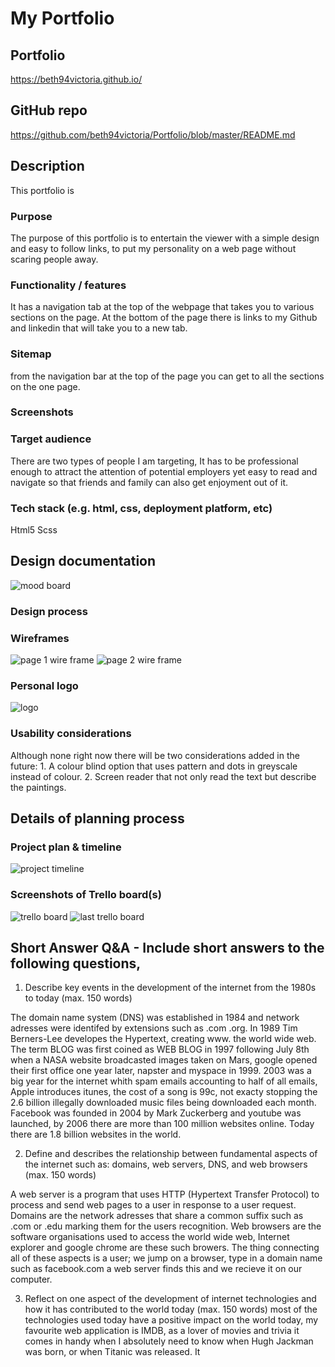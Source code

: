 # My Portfolio

## Portfolio
https://beth94victoria.github.io/

##  GitHub repo
https://github.com/beth94victoria/Portfolio/blob/master/README.md

## Description
This portfolio is
### Purpose
The purpose of this portfolio is to entertain the viewer with a simple design and easy to follow links, to put my personality on a web page without scaring people away.
### Functionality / features
It has a navigation tab at the top of the webpage that takes you to various sections on the page. At the bottom of the page there is links to my Github and linkedin that will take you to a new tab. 
### Sitemap
from the navigation bar at the top of the page you can get to all the sections on the one page. 

### Screenshots

### Target audience
There are two types of people I am targeting, It has to be professional enough to attract the attention of potential employers yet easy to read and navigate so that friends and family can also get enjoyment out of it.
### Tech stack (e.g. html, css, deployment platform, etc)
Html5
Scss

## Design documentation

![mood board](./img/mood-board.png)
### Design process


### Wireframes
![page 1 wire frame](./img/p1wireframe.jpg)
![page 2 wire frame](./img/p2wireframe.jpg)

### Personal logo 
![logo](./img/logo.png)

### Usability considerations
Although none right now there will be two considerations added in the future:
    1. A colour blind option that uses pattern and dots in greyscale instead of colour.
    2. Screen reader that not only read the text but describe the paintings.

## Details of planning process


### Project plan & timeline
![project timeline](./img/timeline.jpg)

### Screenshots of Trello board(s)
![trello board](./img/First-trello.png)
![last trello board](./img/trello.png)

## Short Answer Q&A - Include short answers to the following questions,
1. Describe key events in the development of the internet from the 1980s to today (max. 150 words)

The domain name system (DNS) was established in 1984 and network adresses were identifed by extensions such as .com .org. In 1989 Tim Berners-Lee developes the Hypertext, creating www. the world wide web. The term BLOG was first coined as WEB BLOG in 1997 following July 8th when a NASA website broadcasted images taken on Mars, google opened their first office one year later, napster and myspace in 1999. 
2003 was a big year for the internet whith spam emails accounting to half of all emails, Apple introduces itunes, the cost of a song is 99c, not exacty stopping the 2.6 billion illegally downloaded music files being downloaded each month. Facebook was founded in 2004 by Mark Zuckerberg and youtube was launched, by 2006 there are more than 100 million websites online. Today there are 1.8 billion websites in the world. 

2.  Define and describes the relationship between fundamental aspects of the internet such as: domains, web servers, DNS, and web browsers (max. 150 words)

A web server is a program that uses HTTP (Hypertext Transfer Protocol) to process and send web pages to a user in response to a user request. Domains are the network adresses that share a common suffix such as .com or .edu marking them for the users recognition. Web browsers are the software organisations used to access the world wide web, Internet explorer and google chrome are these such browers. The thing connecting all of these aspects is a user; we jump on a browser, type in a domain name such as facebook.com a web server finds this and we recieve it on our computer. 

3.  Reflect on one aspect of the development of internet technologies and how it has contributed to the world today (max. 150 words)
most of the technologies used today have a positive impact on the world today, my favourite web application is IMDB, as a lover of movies and trivia it comes in handy when I absolutely need to know when Hugh Jackman was born, or when Titanic was released. It
